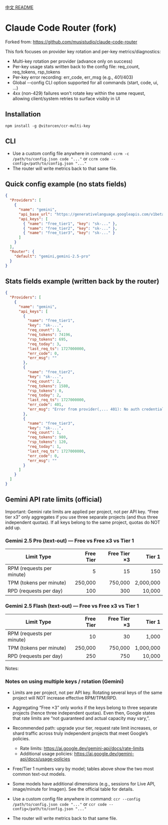 
[中文 README](README_zh.md)

# Claude Code Router (fork)

Forked from: https://github.com/musistudio/claude-code-router

This fork focuses on provider key rotation and per-key metrics/diagnostics:

- Multi-key rotation per provider (advance only on success)
- Per-key usage stats written back to the config file: req_count, req_tokens, rsp_tokens
- Per-key error recording: err_code, err_msg (e.g., 401/403)
- Global --config CLI option supported for all commands (start, code, ui, …)
- 4xx (non-429) failures won’t rotate key within the same request, allowing client/system retries to surface visibly in UI

## Installation

```
npm install -g @vitorcen/ccr-multi-key
```

## CLI

- Use a custom config file anywhere in command:
  `ccrm -c /path/to/config.json code "..."`
  or `ccrm code --config=/path/to/config.json "..."`
- The router will write metrics back to that same file.

## Quick config example (no stats fields)

```json
{
  "Providers": [
    {
      "name": "gemini",
      "api_base_url": "https://generativelanguage.googleapis.com/v1beta/models/",
      "api_keys": [
        { "name": "free_tier1", "key": "sk-..." },
        { "name": "free_tier2", "key": "sk-..." },
        { "name": "free_tier3", "key": "sk-..." }
      ]
    }
  ],
  "Router": {
    "default": "gemini,gemini-2.5-pro"
  }
}
```

## Stats fields example (written back by the router)

```json
{
  "Providers": [
    {
      "name": "gemini",
      "api_keys": [
        {
          "name": "free_tier1",
          "key": "sk-...",
          "req_count": 3,
          "req_tokens": 74196,
          "rsp_tokens": 695,
          "req_today": 3,
          "last_req_ts": 1727000000,
          "err_code": 0,
          "err_msg": ""
        },
        {
          "name": "free_tier2",
          "key": "sk-...",
          "req_count": 2,
          "req_tokens": 1580,
          "rsp_tokens": 0,
          "req_today": 2,
          "last_req_ts": 1727000000,
          "err_code": 401,
          "err_msg": "Error from provider(,... 401): No auth credentials found"
        },
        {
          "name": "free_tier3",
          "key": "sk-...",
          "req_count": 1,
          "req_tokens": 980,
          "rsp_tokens": 120,
          "req_today": 1,
          "last_req_ts": 1727000000,
          "err_code": 0,
          "err_msg": ""
        }
      ]
    }
  ]
}
```

## Gemini API rate limits (official)

Important: Gemini rate limits are applied per project, not per API key. “Free tier x3” only aggregates if you use three separate projects (and thus three independent quotas). If all keys belong to the same project, quotas do NOT add up.

### Gemini 2.5 Pro (text-out) — Free vs Free x3 vs Tier 1


| Limit Type                | Free Tier | Free Tier ×3 |    Tier 1 |
| --------------------------- | ----------: | --------------: | ----------: |
| RPM (requests per minute) |         5 |            15 |       150 |
| TPM (tokens per minute)   |   250,000 |       750,000 | 2,000,000 |
| RPD (requests per day)    |       100 |           300 |    10,000 |

### Gemini 2.5 Flash (text-out) — Free vs Free x3 vs Tier 1


| Limit Type                | Free Tier | Free Tier ×3 |    Tier 1 |
| --------------------------- | ----------: | --------------: | ----------: |
| RPM (requests per minute) |        10 |            30 |     1,000 |
| TPM (tokens per minute)   |   250,000 |       750,000 | 1,000,000 |
| RPD (requests per day)    |       250 |           750 |    10,000 |

Notes:

### Notes on using multiple keys / rotation (Gemini)

- Limits are per project, not per API key. Rotating several keys of the same project will NOT increase effective RPM/TPM/RPD.
- Aggregating “Free ×3” only works if the keys belong to three separate projects (hence three independent quotas). Even then, Google states that rate limits are “not guaranteed and actual capacity may vary,”.
- Recommended path: upgrade your tier, request rate limit increases, or shard traffic across truly independent projects that meet Google’s policies.

  - Rate limits: https://ai.google.dev/gemini-api/docs/rate-limits
  - Additional usage policies: https://ai.google.dev/gemini-api/docs/usage-policies
- Free/Tier 1 numbers vary by model; tables above show the two most common text-out models.
- Some models have additional dimensions (e.g., sessions for Live API, image/minute for Imagen). See the official table for details.
- Use a custom config file anywhere in command: `ccr --config /path/to/config.json code "..."` or `ccr code --config=/path/to/config.json "..."`
- The router will write metrics back to that same file.
